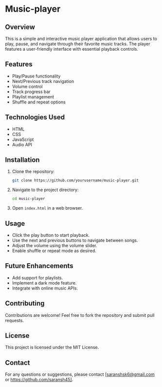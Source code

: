 # Music-player

## Overview
This is a simple and interactive music player application that allows users to play, pause, and navigate through their favorite music tracks. The player features a user-friendly interface with essential playback controls.

## Features
- Play/Pause functionality
- Next/Previous track navigation
- Volume control
- Track progress bar
- Playlist management
- Shuffle and repeat options

## Technologies Used
- HTML
- CSS
- JavaScript
- Audio API

## Installation
1. Clone the repository:
   ```sh
   git clone https://github.com/yourusername/music-player.git
   ```
2. Navigate to the project directory:
   ```sh
   cd music-player
   ```
3. Open `index.html` in a web browser.

## Usage
- Click the play button to start playback.
- Use the next and previous buttons to navigate between songs.
- Adjust the volume using the volume slider.
- Enable shuffle or repeat mode as desired.

## Future Enhancements
- Add support for playlists.
- Implement a dark mode feature.
- Integrate with online music APIs.

## Contributing
Contributions are welcome! Feel free to fork the repository and submit pull requests.

## License
This project is licensed under the MIT License.

## Contact
For any questions or suggestions, please contact [saranshsk6@gmail.com or https://github.com/saransh45].

